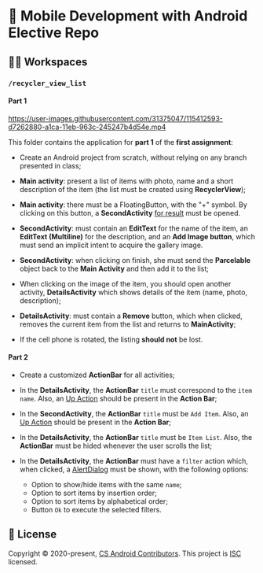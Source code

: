 # 📱 Mobile Development with Android Elective Repo

## 👩‍💻 Workspaces

### `/recycler_view_list`

#### Part 1

https://user-images.githubusercontent.com/31375047/115412593-d7262880-a1ca-11eb-963c-245247b4d54e.mp4

This folder contains the application for **part 1** of the **first assignment**:

- Create an Android project from scratch, without relying on any branch presented in class;

- **Main activity**: present a list of items with photo, name and a short description of the item (the list must be created using **RecyclerView**);

- **Main activity**: there must be a FloatingButton, with the "+" symbol. By clicking on this button, a **SecondActivity** [for result](https://stackoverflow.com/questions/10407159) must be opened.

- **SecondActivity**: must contain an **EditText** for the name of the item, an **EditText (Multiline)** for the description, and an **Add Image button**, which must send an implicit intent to acquire the gallery image.

- **SecondActivity**: when clicking on finish, she must send the **Parcelable** object back to the **Main Activity** and then add it to the list;

- When clicking on the image of the item, you should open another activity, **DetailsActivity** which shows details of the item (name, photo, description);

- **DetailsActivity**: must contain a **Remove** button, which when clicked, removes the current item from the list and returns to **MainActivity**;

- If the cell phone is rotated, the listing **should not** be lost.

#### Part 2

- Create a customized **ActionBar** for all activities;

- In the **DetailsActivity**, the **ActionBar** `title` must correspond to the `item name`. Also, an [Up Action](https://developer.android.com/training/appbar/up-action) should be present in the **Action Bar**;

- In the **SecondActivity**, the **ActionBar** `title` must be `Add Item`. Also, an [Up Action](https://developer.android.com/training/appbar/up-action) should be present in the **Action Bar**;

- In the **DetailsActivity**, the **ActionBar** `title` must be `Item List`. Also, the **ActionBar** must be hided whenever the user scrolls the list;

- In the **DetailsActivity**, the **ActionBar** must have a `filter` action which, when clicked, a [AlertDialog](https://developer.android.com/guide/topics/ui/dialogs) must be shown, with the following options:

  - Option to show/hide items with the same `name`;
  - Option to sort items by insertion order;
  - Option to sort items by alphabetical order;
  - Button `Ok` to execute the selected filters.

## 📝 License

Copyright © 2020-present, [CS Android Contributors](https://github.com/lcbm/cs-android/graphs/contributors). This project is [ISC](LICENSE) licensed.
